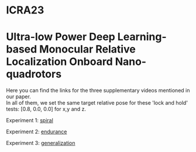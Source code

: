 # ICRA23  
# Ultra-low Power Deep Learning-based Monocular Relative Localization Onboard Nano-quadrotors

Here you can find the links for the three supplementary videos mentioned in our paper.  
In all of them, we set the same target relative pose for these 'lock and hold' tests: [0.8, 0.0, 0.0] for x,y and z.

Experiment 1: [spiral](https://www.youtube.com/watch?v=CLw1m1-9dik)

Experiment 2: [endurance](https://www.youtube.com)

Experiment 3: [generalization](https://www.youtube.com)
